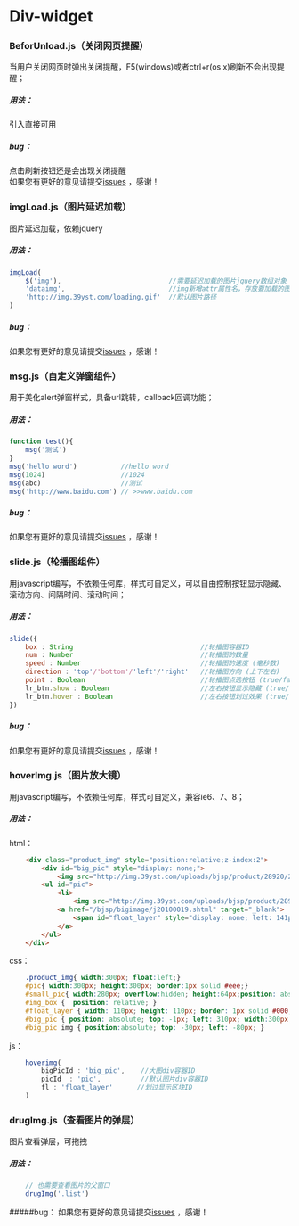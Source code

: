 # Div-widget

### BeforUnload.js（关闭网页提醒）
当用户关闭网页时弹出关闭提醒，F5(windows)或者ctrl+r(os x)刷新不会出现提醒；  
##### 用法：
引入直接可用
##### bug：
点击刷新按钮还是会出现关闭提醒  
如果您有更好的意见请提交[issues](https://github.com/div-wang/Div-widget/issues) ，感谢！  

### imgLoad.js（图片延迟加载）
图片延迟加载，依赖jquery   
##### 用法：
```javascript
imgLoad(
	$('img'),    						//需要延迟加载的图片jquery数组对象
	'dataimg', 							//img新增attr属性名，存放要加载的图片
	'http://img.39yst.com/loading.gif' 	//默认图片路径
)
```  
##### bug：
如果您有更好的意见请提交[issues](https://github.com/div-wang/Div-widget/issues) ，感谢！

### msg.js（自定义弹窗组件）
用于美化alert弹窗样式，具备url跳转，callback回调功能；  
##### 用法：
```javascript
function test(){
	msg('测试')
}
msg('hello word') 			//hello word
msg(1024) 					//1024
msg(abc) 					//测试
msg('http://www.baidu.com') // >>www.baidu.com
```  
##### bug：
如果您有更好的意见请提交[issues](https://github.com/div-wang/Div-widget/issues) ，感谢！


### slide.js（轮播图组件）
用javascript编写，不依赖任何库，样式可自定义，可以自由控制按钮显示隐藏、滚动方向、间隔时间、滚动时间；
##### 用法：
```javascript
slide({
    box : String 								//轮播图容器ID 
    num : Number    							//轮播图的数量 
    speed : Number  							//轮播图的速度 (毫秒数)
    direction : 'top'/'bottom'/'left'/'right'  	//轮播图方向 (上下左右)
    point : Boolean  							//轮播图点选按钮 (true/false)
    lr_btn.show : Boolean  						//左右按钮显示隐藏 (true/false)
    lr_btn.hover : Boolean 						//左右按钮划过效果 (true/false)
})
```  
##### bug：
如果您有更好的意见请提交[issues](https://github.com/div-wang/Div-widget/issues) ，感谢！


### hoverImg.js（图片放大镜）
用javascript编写，不依赖任何库，样式可自定义，兼容ie6、7、8；
##### 用法：
html：
```html
    <div class="product_img" style="position:relative;z-index:2">
        <div id="big_pic" style="display: none;">
            <img src="http://img.39yst.com/uploads/bjsp/product/28920/2015050506334483.jpg" width="800" height="800"></div>
        <ul id="pic">
            <li>
                <img src="http://img.39yst.com/uploads/bjsp/product/28920/2015050506334483.jpg" width="300" height="300"></li>
            <a href="/bjsp/bigimage/j20100019.shtml" target="_blank">
                <span id="float_layer" style="display: none; left: 141px; top: 190px;"></span>
            </a>
        </ul>
    </div>
``` 
css：
```css
    .product_img{ width:300px; float:left;}
    #pic{ width:300px; height:300px; border:1px solid #eee;}
    #small_pic{ width:280px; overflow:hidden; height:64px;position: absolute;left: 0px;top: 0}
    #img_box {  position: relative; }
    #float_layer { width: 110px; height: 110px; border: 1px solid #000; background: #fff; filter: alpha(opacity: 30); opacity: 0.3; position: absolute; top: 0; left: 0; display:none; }
    #big_pic { position: absolute; top: -1px; left: 310px; width:300px; height:300px; overflow:hidden; border:2px solid #CCC; display:none;z-index: 10 }
    #big_pic img { position:absolute; top: -30px; left: -80px; }
``` 
js：  
```javascript
    hoverimg(
        bigPicId : 'big_pic',    //大图div容器ID
        picId  : 'pic',          //默认图片div容器ID
        fl : 'float_layer'      //划过显示区块ID
    )
```  
### drugImg.js（查看图片的弹层）
图片查看弹层，可拖拽
##### 用法：
```javascript
    // 也需要查看图片的父窗口
    drugImg('.list')
```  
#####bug：
如果您有更好的意见请提交[issues](https://github.com/div-wang/Div-widget/issues) ，感谢！
